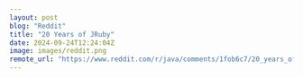```yaml
---
layout: post
blog: "Reddit"
title: "20 Years of JRuby"
date: 2024-09-24T12:24:04Z
image: images/reddit.png
remote_url: "https://www.reddit.com/r/java/comments/1fob6c7/20_years_of_jruby/"
---
```

